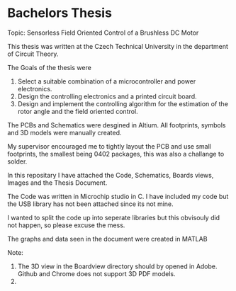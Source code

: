 # Bachelors Thesis

Topic: Sensorless Field Oriented Control of a Brushless DC Motor

This thesis was written at the Czech Technical University in the department of Circuit Theory.

The Goals of the thesis were

1. Select a suitable combination of a microcontroller and power electronics.
2. Design the controlling electronics and a printed circuit board.
3. Design and implement the controlling algorithm for the estimation of the rotor angle and the field oriented control.

The PCBs and Schematics were desgined in Altium. All footprints, symbols and 3D models were manually created.

My supervisor encouraged me to tightly layout the PCB and use small footprints, the smallest being 0402 packages, this was also a challange to solder.

In this repositary I have attached the Code, Schematics, Boards views, Images and the Thesis Document.

The Code was written in Microchip studio in C. I have included my code but the USB library has not been attached since its not mine.

I wanted to split the code up into seperate libraries but this obvisouly did not happen, so please excuse the mess.

The graphs and data seen in the document were created in MATLAB

Note:
1. The 3D view in the Boardview directory should by opened in Adobe. Github and Chrome does not support 3D PDF models.
2. 



